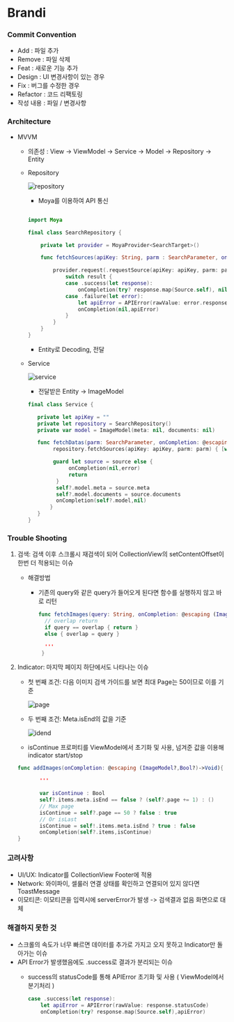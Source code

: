 # Brandi

### Commit Convention
- Add : 파일 추가
- Remove : 파일 삭제
- Feat : 새로운 기능 추가
- Design : UI 변경사항이 있는 경우
- Fix : 버그를 수정한 경우
- Refactor : 코드 리팩토링
- 작성 내용 : 파일 / 변경사항

### Architecture
  * MVVM
    * 의존성 : View -> ViewModel -> Service -> Model -> Repository -> Entity
    * Repository

      ![repository](https://user-images.githubusercontent.com/53691249/156909068-b018a325-fe58-4629-bad0-096dd8b5c9e2.png)
      * Moya를 이용하여 API 통신 
      
      ```swift

      import Moya

      final class SearchRepository {

          private let provider = MoyaProvider<SearchTarget>()

          func fetchSources(apiKey: String, parm : SearchParameter, onCompletion: @escaping (Source?,APIError?) -> Void){

              provider.request(.requestSource(apiKey: apiKey, parm: parm)){ result in
                  switch result {
                  case .success(let response):
                      onCompletion(try? response.map(Source.self), nil)
                  case .failure(let error):
                      let apiError = APIError(rawValue: error.response?.statusCode ?? 0)
                      onCompletion(nil,apiError)
                  }
              }
          }
      }
      ```
        
      * Entity로 Decoding, 전달

    * Service
      
      ![service](https://user-images.githubusercontent.com/53691249/156909286-00c49f31-7584-4a70-ad2d-f1cec78099ca.png)
      * 전달받은 Entity -> ImageModel
       ```swift
       final class Service {
    
          private let apiKey = ""
          private let repository = SearchRepository()
          private var model = ImageModel(meta: nil, documents: nil)

          func fetchDatas(parm: SearchParameter, onCompletion: @escaping (ImageModel?,APIError?) -> Void){
               repository.fetchSources(apiKey: apiKey, parm: parm) { [weak self] source, error in

               guard let source = source else {
                    onCompletion(nil,error)
                    return
                }
                self?.model.meta = source.meta
                self?.model.documents = source.documents
                onCompletion(self?.model,nil)
              }
          }
      }
      ```
### Trouble Shooting

  1. 검색: 검색 이후 스크롤시 재검색이 되어 CollectionView의 setContentOffset이 한번 더 적용되는 이슈
      * 해결방법
        * 기존의 query와 같은 query가 들어오게 된다면 함수를 실행하지 않고 바로 리턴

          ```swift
          func fetchImages(query: String, onCompletion: @escaping (ImageModel?) -> Void){
            // overlap return
            if query == overlap { return }
            else { overlap = query }

            '''
           }
          ```
  2. Indicator: 마지막 페이지 하단에서도 나타나는 이슈

      * 첫 번째 조건: 다음 이미지 검색 가이드를 보면 최대 Page는 50이므로 이를 기준

         ![page](https://user-images.githubusercontent.com/53691249/156909733-e2508b53-60bc-4f78-8e67-79ca780ec200.png)

      * 두 번째 조건: Meta.isEnd의 값을 기준

         ![idend](https://user-images.githubusercontent.com/53691249/156909813-cf180335-13f8-4295-94d1-a5edd9deaaf5.png)
     
      * isContinue 프로퍼티를 ViewModel에서 초기화 및 사용, 넘겨준 값을 이용해 indicator start/stop
       ```swift
       func addImages(onCompletion: @escaping (ImageModel?,Bool?)->Void){

              '''

              var isContinue : Bool
              self?.items.meta.isEnd == false ? (self?.page += 1) : ()
              // Max page
              isContinue = self?.page == 50 ? false : true
              // Or isLast
              isContinue = self!.items.meta.isEnd ? true : false
              onCompletion(self?.items,isContinue)
       }
       ```

### 고려사항
 * UI/UX: Indicator를 CollectionView Footer에 적용
 * Network: 와이파이, 셀룰러 연결 상태를 확인하고 연결되어 있지 않다면 ToastMessage
 * 이모티콘: 이모티콘을 입력시에 serverError가 발생 -> 검색결과 없음 화면으로 대체

### 해결하지 못한 것
  * 스크롤의 속도가 너무 빠르면 데이터를 추가로 가지고 오지 못하고 Indicator만 돌아가는 이슈
  * API Error가 발생했음에도 .success로 결과가 분리되는 이슈
    * success의 statusCode를 통해 APIError 초기화 및 사용 ( ViewModel에서 분기처리 )

      ```swift
      case .success(let response):
          let apiError = APIError(rawValue: response.statusCode)
          onCompletion(try? response.map(Source.self),apiError)
      ```



